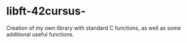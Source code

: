 # libft-42cursus-
Creation of my own library with standard C functions, as well as some additional useful functions.
